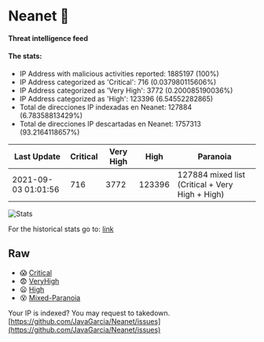 # Neanet :hocho:
#### Threat intelligence feed
#### The stats:

- IP Address with malicious activities reported: 1885197 (100%)
- IP Address categorized as 'Critical':  716 (0.037980115606%)
- IP Address categorized as 'Very High':  3772 (0.200085190036%)
- IP Address categorized as 'High':  123396 (6.54552282865)
- Total de direcciones IP indexadas en Neanet:  127884 (6.78358813429%)
- Total de direcciones IP descartadas en Neanet:  1757313 (93.2164118657%)

| Last Update | Critical | Very High | High | Paranoia |
| --- | --- | --- | --- | --- |
| 2021-09-03 01:01:56 | 716 | 3772 | 123396 | 127884 mixed list (Critical + Very High + High)|

![Stats](https://docs.google.com/spreadsheets/d/e/2PACX-1vSnaNMIXVabIpDJjufMlzH7poXnshF3mgd8Is1g9ytUEzVsP5my4Trn8f-xkoLLQ38xpL3HtmUexLo6/pubchart?oid=501124687&format=image)

For the historical stats go to: [link](/stats.csv)
## Raw
- :scream: [Critical](https://raw.githubusercontent.com/JavaGarcia/Neanet/master/blacklists/neanet_critical.txt)
- :fearful: [VeryHigh](https://raw.githubusercontent.com/JavaGarcia/Neanet/master/blacklists/neanet_veryHigh.txtt)
- :frowning: [High](https://raw.githubusercontent.com/JavaGarcia/Neanet/master/blacklists/neanet_high.txt)
- :dizzy_face: [Mixed-Paranoia](https://raw.githubusercontent.com/JavaGarcia/Neanet/master/blacklists/neanet_all.txt)


Your IP is indexed? You may request to takedown. [https://github.com/JavaGarcia/Neanet/issues](https://github.com/JavaGarcia/Neanet/issues)
















































































































































































































































































































































































































































































































































































































































































































































































































































































































































































































































































































































































































































































































































































































































































































































































































































































































































































































































































































































































































































































































































































































































































































































































































































































































































































































































































































































































































































































































































































































































































































































































































































































































































































































































































































































































































































































































































































































































































































































































































































































































































































































































































































































































































































































































































































































































































































































































































































































































































































































































































































































































































































































































































































































































































































































































































































































































































































































































































































































































































































































































































































































































































































































































































































































































































































































































































































































































































































































































































































































































































































































































































































































































































































































































































































































































































































































































































































































































































































































































































































































































































































































































































































































































































































































































































































































































































